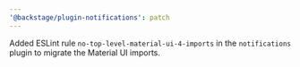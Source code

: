 ```yaml
---
'@backstage/plugin-notifications': patch
---
```


Added ESLint rule `no-top-level-material-ui-4-imports` in the `notifications` plugin to migrate the Material UI imports.
